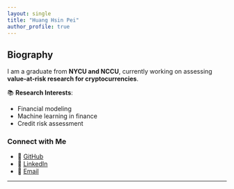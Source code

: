 ```yaml
---
layout: single
title: "Huang Hsin Pei"
author_profile: true
---
```


## Biography

I am a graduate from **NYCU and NCCU**, currently working on assessing **value-at-risk research for cryptocurrencies**.

📚 **Research Interests**:
- Financial modeling
- Machine learning in finance
- Credit risk assessment

### **Connect with Me**
- 🔗 [GitHub](https://github.com/hsin456)
- 🔗 [LinkedIn](https://www.linkedin.com/in/hsin456)
- 📧 [Email](mailto:wendy900513@gmail.com)

---
